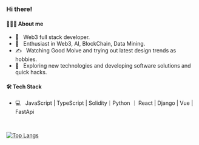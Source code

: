 
<h3> Hi there! </h3>

<h4>👨🏻‍💻 About me</h4>

- 💼 &nbsp; Web3 full stack developer.
- 🌱 &nbsp; Enthusiast in Web3, AI, BlockChain, Data Mining.
- ✍️ &nbsp; Watching Good Moive and trying out latest design trends as hobbies.
- 🤔 &nbsp; Exploring new technologies and developing software solutions and quick hacks.
  
<h4>🛠 Tech Stack</h4>

- 💻 &nbsp; JavaScript | TypeScript | Solidity｜Python ｜ React | Django | Vue | FastApi 

<br>

[![Top Langs](https://github-readme-stats.vercel.app/api/top-langs/?username=uxk0587&layout=compact&text_color=daf7dc&bg_color=151515&)](https://github.com/uxk0587/github-readme-stats)

